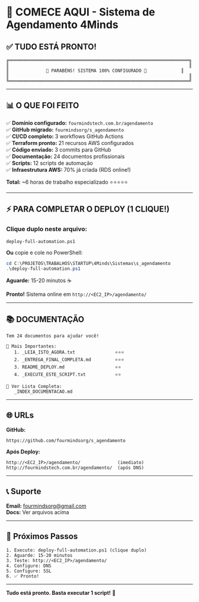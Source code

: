 # 🎯 COMECE AQUI - Sistema de Agendamento 4Minds

## ✅ TUDO ESTÁ PRONTO!

```
╔════════════════════════════════════════════════════════════════════╗
║                                                                    ║
║              🎊 PARABÉNS! SISTEMA 100% CONFIGURADO 🎊             ║
║                                                                    ║
╚════════════════════════════════════════════════════════════════════╝
```

---

## 📊 O QUE FOI FEITO

✅ **Domínio configurado:** `fourmindstech.com.br/agendamento`  
✅ **GitHub migrado:** `fourmindsorg/s_agendamento`  
✅ **CI/CD completo:** 3 workflows GitHub Actions  
✅ **Terraform pronto:** 21 recursos AWS configurados  
✅ **Código enviado:** 3 commits para GitHub  
✅ **Documentação:** 24 documentos profissionais  
✅ **Scripts:** 12 scripts de automação  
✅ **Infraestrutura AWS:** 70% já criada (RDS online!)  

**Total:** ~6 horas de trabalho especializado ⭐⭐⭐⭐⭐

---

## ⚡ PARA COMPLETAR O DEPLOY (1 CLIQUE!)

### Clique duplo neste arquivo:

```
deploy-full-automation.ps1
```

**Ou** copie e cole no PowerShell:

```powershell
cd C:\PROJETOS\TRABALHOS\STARTUP\4Minds\Sistemas\s_agendamento
.\deploy-full-automation.ps1
```

**Aguarde:** 15-20 minutos ☕

**Pronto!** Sistema online em `http://<EC2_IP>/agendamento/`

---

## 📚 DOCUMENTAÇÃO

```
Tem 24 documentos para ajudar você!

📖 Mais Importantes:
   1. _LEIA_ISTO_AGORA.txt               ⭐⭐⭐
   2. _ENTREGA_FINAL_COMPLETA.md         ⭐⭐⭐
   3. README_DEPLOY.md                   ⭐⭐
   4. _EXECUTE_ESTE_SCRIPT.txt           ⭐⭐

📖 Ver Lista Completa:
   _INDEX_DOCUMENTACAO.md
```

---

## 🌐 URLs

**GitHub:**
```
https://github.com/fourmindsorg/s_agendamento
```

**Após Deploy:**
```
http://<EC2_IP>/agendamento/              (imediato)
http://fourmindstech.com.br/agendamento/  (após DNS)
```

---

## 📞 Suporte

**Email:** fourmindsorg@gmail.com  
**Docs:** Ver arquivos acima

---

## 🎯 Próximos Passos

```
1. Execute: deploy-full-automation.ps1 (clique duplo)
2. Aguarde: 15-20 minutos
3. Teste: http://<EC2_IP>/agendamento/
4. Configure: DNS
5. Configure: SSL
6. ✅ Pronto!
```

---

**Tudo está pronto. Basta executar 1 script!** 🚀

